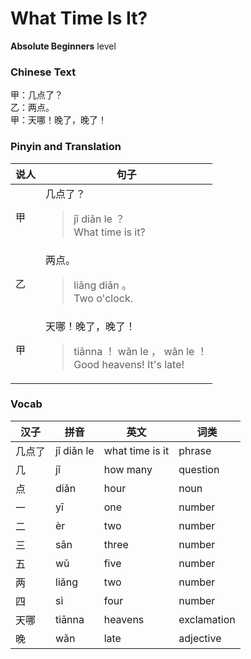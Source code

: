 # What Time Is It?
**Absolute Beginners** level
### Chinese Text
甲：几点了？<br />乙：两点。<br />甲：天哪！晚了，晚了！

### Pinyin and Translation
|说人|句子|
|----|----|
|甲|几点了？<blockquote>jǐ diǎn le ？<br />What time is it?</blockquote>|
|乙|两点。<blockquote>liǎng diǎn 。<br />Two o'clock.</blockquote>|
|甲|天哪！晚了，晚了！<blockquote>tiānna ！ wǎn le ， wǎn le ！<br />Good heavens! It's late!</blockquote>|
### Vocab
|汉子|拼音|英文|词类|
|----|----|----|----|
|几点了|jǐ diǎn le|what time is it|phrase|
|几|jǐ|how many|question|
|点|diǎn|hour|noun|
|一|yī|one|number|
|二|èr|two|number|
|三|sān|three|number|
|五|wǔ|five|number|
|两|liǎng|two|number|
|四|sì|four|number|
|天哪|tiānna|heavens|exclamation|
|晚|wǎn|late|adjective|